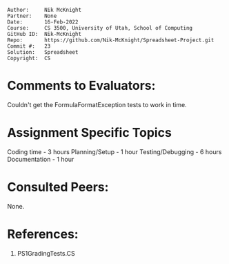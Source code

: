 ﻿```
Author:     Nik McKnight
Partner:    None
Date:       16-Feb-2022
Course:     CS 3500, University of Utah, School of Computing
GitHub ID:  Nik-McKnight
Repo:       https://github.com/Nik-McKnight/Spreadsheet-Project.git
Commit #:   23
Solution:   Spreadsheet
Copyright:  CS
```

# Comments to Evaluators:

Couldn't get the FormulaFormatException tests to work in time.


# Assignment Specific Topics

Coding time - 3 hours
Planning/Setup - 1 hour
Testing/Debugging - 6 hours
Documentation - 1 hour

# Consulted Peers:

None.

# References:

1. PS1GradingTests.CS